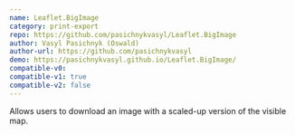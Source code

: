 ```yaml
---
name: Leaflet.BigImage
category: print-export
repo: https://github.com/pasichnykvasyl/Leaflet.BigImage
author: Vasyl Pasichnyk (Oswald)
author-url: https://github.com/pasichnykvasyl
demo: https://pasichnykvasyl.github.io/Leaflet.BigImage/
compatible-v0:
compatible-v1: true
compatible-v2: false
---
```


Allows users to download an image with a scaled-up version of the visible map.
